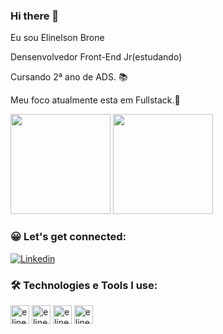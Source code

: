 ### Hi there 👋

Eu sou Elinelson Brone

Densenvolvedor Front-End Jr(estudando)

Cursando 2ª ano de ADS. 📚

Meu foco atualmente esta em Fullstack.🎯

<div>
  
  <img height="160em" src="https://github-readme-stats.vercel.app/api?username=elinelsonbrone&theme=nightowl&show_icons=true"/>
  <img height="160em" src="https://github-readme-stats.vercel.app/api/top-langs/?username=elinelsonbrone&layout=compact&theme=nightowl"/>
  
  </div>

### 😀 Let's get connected:  

[![Linkedin](https://img.shields.io/badge/LinkedIn-0077B5?style=for-the-badge&logo=linkedin&logoColor=white)](https://www.linkedin.com/in/elinelson-brone)

### 🛠 Technologies e Tools I use:

<div>
  <img align="center" alt="elinelson-html" height="30" widht="40" 
       src="https://cdn.jsdelivr.net/gh/devicons/devicon/icons/html5/html5-original.svg"/>
   <img align="center" alt="elinelson-css" height="30" widht="40" 
       src="https://cdn.jsdelivr.net/gh/devicons/devicon/icons/css3/css3-original.svg"/>
   <img align="center" alt="elinelson-css" height="30" widht="40" 
       src="https://cdn.jsdelivr.net/gh/devicons/devicon/icons/javascript/javascript-original.svg"/>
   <img align="center" alt="elinelson-java" height="30" widht="40" src="https://cdn.jsdelivr.net/gh/devicons/devicon/icons/java/java-original.svg"/>
 
  </div>
 
